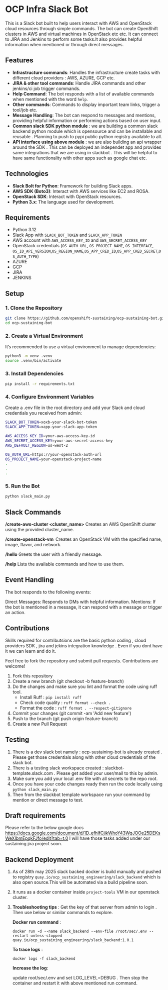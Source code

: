 # OCP Infra Slack Bot

This is a Slack bot built to help users interact with AWS and OpenStack cloud resources through simple commands. The bot can create OpenShift clusters in AWS and virtual machines in OpenStack etc etc. It can connect to JIRA and Jenkins to perform some tasks.It also provides helpful information when mentioned or through direct messages.

## Features

- **Infrastructure commands**: Handles the infrastructure create tasks with different cloud providers : AWS, AZURE, GCP etc.
- **JIRA & other tool commands**: Handle JIRA commands and other jenkins/ci job trigger commands.
- **Help Command**: The bot responds with a list of available commands when mentioned with the word `help`.
- **Other commands**: Commands to display important team links, trigger a tool/job etc.
- **Message Handling**: The bot can respond to messages and mentions, providing helpful information or performing actions based on user input.
- **Common slack SDK python module** : we are building a common slack backend python module which is opensource and can be installable and reusable . Planning to push to pypi public python registry available to all.
- **API interface using above module** : we are also building an api wrapper around the SDK . This can be deployed an independet app and provides same integrations that we are using in slackbot . This will be helpful to have same functionality with other apps such as google chat etc.

## Technologies

- **Slack Bolt for Python**: Framework for building Slack apps.
- **AWS SDK (Boto3)**: Interact with AWS services like EC2 and ROSA.
- **OpenStack SDK**: Interact with OpenStack resources.
- **Python 3.x**: The language used for development.

## Requirements

- Python 3.12 
- Slack App with `SLACK_BOT_TOKEN` and `SLACK_APP_TOKEN`
- AWS account with `AWS_ACCESS_KEY_ID` and `AWS_SECRET_ACCESS_KEY`
- OpenStack credentials (`OS_AUTH_URL`, `OS_PROJECT_NAME`, `OS_INTERFACE`, `OS_ID_API_VERSION`,`OS_REGION_NAME`,`OS_APP_CRED_ID`,`OS_APP_CRED_SECRET`,`OS_AUTH_TYPE`)
- AZURE
- GCP
- JIRA
- JENKINS

## Setup

### 1. Clone the Repository

```bash
git clone https://github.com/openshift-sustaining/ocp-sustaining-bot.git
cd ocp-sustaining-bot

```

### 2. Create a Virtual Environment
It’s recommended to use a virtual environment to manage dependencies:

```bash
python3 -m venv .venv
source .venv/bin/activate
```
### 3. Install Dependencies

```bash
pip install -r requirements.txt
```
### 4. Configure Environment Variables
Create a .env file in the root directory and add your Slack and cloud credentials you received from admin:

```bash
SLACK_BOT_TOKEN=xoxb-your-slack-bot-token
SLACK_APP_TOKEN=xapp-your-slack-app-token

AWS_ACCESS_KEY_ID=your-aws-access-key-id
AWS_SECRET_ACCESS_KEY=your-aws-secret-access-key
AWS_DEFAULT_REGION=us-west-2

OS_AUTH_URL=https://your-openstack-auth-url
OS_PROJECT_NAME=your-openstack-project-name
.
.
.
```

### 5. Run the Bot

```bash
python slack_main.py
```
## Slack Commands

**/create-aws-cluster <cluster_name>**
Creates an AWS OpenShift cluster using the provided cluster_name.

**/create-openstack-vm <name> <image> <flavor> <network>**
Creates an OpenStack VM with the specified name, image, flavor, and network.

**/hello**
Greets the user with a friendly message.

**/help**
Lists the available commands and how to use them.

## Event Handling

The bot responds to the following events:

Direct Messages: Responds to DMs with helpful information.
Mentions: If the bot is mentioned in a message, it can respond with a message or trigger an action.


## Contributions

Skills required for contributsions are the basic python coding , cloud providers SDK  , jira and jekins integration knowledge . Even if you dont have it we can learn and do it.

Feel free to fork the repository and submit pull requests. Contributions are welcome! 

1. Fork this repository
2. Create a new branch (git checkout -b feature-branch)
3. Do the changes and make sure you lint and format the code using ruff tool.
    - Install Ruff : `pip install ruff`
    - Check code quality : `ruff format --check .`
    - Format the code : `ruff format . --respect-gitignore`
4. Commit your changes (git commit -am 'Add new feature')
5. Push to the branch (git push origin feature-branch)
6. Create a new Pull Request

## Testing
1. There is a dev slack bot namely : ocp-sustaining-bot is already created . Please get those credentials along with other cloud credentials of the slack bot.
2. There is a testing slack workspace created : slackbot-template.slack.com . Please get added your user/mail to this by admin.
3. Make sure you add your local .env file with all secrets to the repo root.
4. Once you have your code changes ready then run the code locally using `python slack_main.py` 
5. Then from the slackbot template workspace run your command by mention or direct message to test.

## Draft requirements 

Please refer to the below google docs 
https://docs.google.com/document/d/1D_efhIfCjikWhoY43WqJOOe25DEKsWeXIbmEpqkFJfo/edit?tab=t.0
I will have those tasks added under our sustaining jira project soon.

## Backend Deployment

1. As of 28th may 2025 slack backed docker is build manually and pushed to registry `quay.io/ocp_sustaining_engineering/slack_backend` which is also open source.This will be automated via a build pipeline soon.
2. It runs as a docker container inside `project-tools` VM in our openstack cluster. 
   
3. **Troubleshooting tips** :
   Get the key of that server from admin to login . Then use below or similar commands to explore.

   **Docker run command** : 

    `docker run -d --name slack_backend --env-file /root/sec/.env --restart unless-stopped quay.io/ocp_sustaining_engineering/slack_backend:1.0.1`

   **To trace logs** :

   `docker logs -f slack_backend`

   **Increase the log**:
   
   update root/sec/.env and set LOG_LEVEL=DEBUG . Then stop the container and restart it with above mentioned run command.